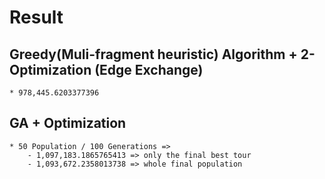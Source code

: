 # Result

## Greedy(Muli-fragment heuristic) Algorithm + 2-Optimization (Edge Exchange)
    * 978,445.6203377396

## GA + Optimization
    * 50 Population / 100 Generations => 
        - 1,097,183.1865765413 => only the final best tour
        - 1,093,672.2358013738 => whole final population
